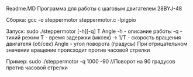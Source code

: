 Readme.MD
Программа для работы с шаговым двигателем 28BYJ-48

Сборка:
gcc -o steppermotor steppermotor.c -lpigpio

Запуск:
sudo ./steppermotor [-h][-q] T Angle
-h - описание работы
-q - тихий режим
T - время задержки (мксек) -> 1/T - скорость вращения двигателя (об/сек)
Angle - угол поворота (градусы) При отрицательном значении вращение происходит против часовой стрелки

Пример: 
sudo ./steppermotor -q 1000 -90 //Поворот на 90 градусов против часовой стрелки